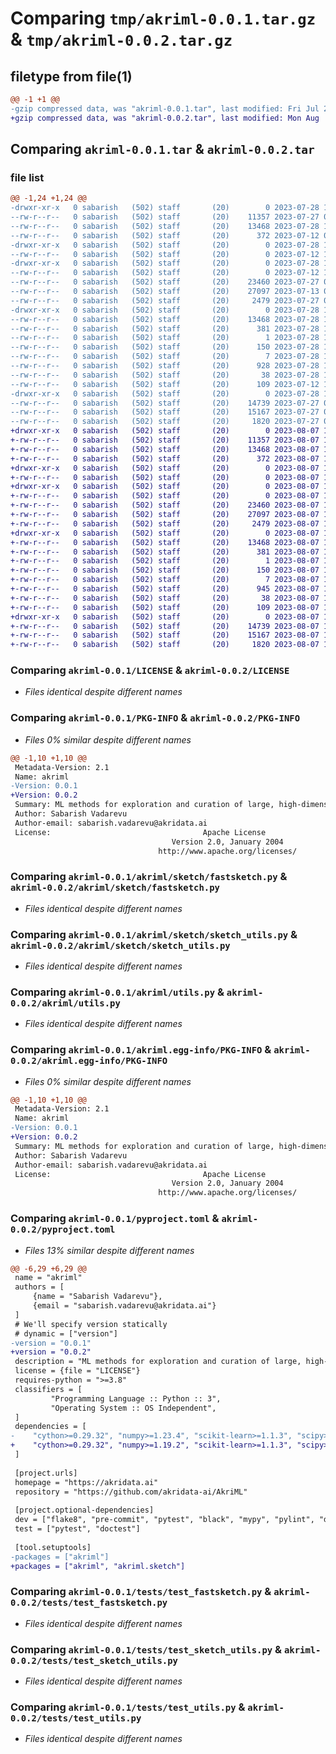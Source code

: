 # Comparing `tmp/akriml-0.0.1.tar.gz` & `tmp/akriml-0.0.2.tar.gz`

## filetype from file(1)

```diff
@@ -1 +1 @@
-gzip compressed data, was "akriml-0.0.1.tar", last modified: Fri Jul 28 11:35:33 2023, max compression
+gzip compressed data, was "akriml-0.0.2.tar", last modified: Mon Aug  7 11:12:04 2023, max compression
```

## Comparing `akriml-0.0.1.tar` & `akriml-0.0.2.tar`

### file list

```diff
@@ -1,24 +1,24 @@
-drwxr-xr-x   0 sabarish   (502) staff       (20)        0 2023-07-28 11:35:33.601171 akriml-0.0.1/
--rw-r--r--   0 sabarish   (502) staff       (20)    11357 2023-07-27 09:53:22.000000 akriml-0.0.1/LICENSE
--rw-r--r--   0 sabarish   (502) staff       (20)    13468 2023-07-28 11:35:33.600950 akriml-0.0.1/PKG-INFO
--rw-r--r--   0 sabarish   (502) staff       (20)      372 2023-07-12 05:29:32.000000 akriml-0.0.1/README.md
-drwxr-xr-x   0 sabarish   (502) staff       (20)        0 2023-07-28 11:35:33.597821 akriml-0.0.1/akriml/
--rw-r--r--   0 sabarish   (502) staff       (20)        0 2023-07-12 10:40:38.000000 akriml-0.0.1/akriml/__init__.py
-drwxr-xr-x   0 sabarish   (502) staff       (20)        0 2023-07-28 11:35:33.599456 akriml-0.0.1/akriml/sketch/
--rw-r--r--   0 sabarish   (502) staff       (20)        0 2023-07-12 11:26:55.000000 akriml-0.0.1/akriml/sketch/__init__.py
--rw-r--r--   0 sabarish   (502) staff       (20)    23460 2023-07-27 09:48:54.000000 akriml-0.0.1/akriml/sketch/fastsketch.py
--rw-r--r--   0 sabarish   (502) staff       (20)    27097 2023-07-13 09:57:53.000000 akriml-0.0.1/akriml/sketch/sketch_utils.py
--rw-r--r--   0 sabarish   (502) staff       (20)     2479 2023-07-27 09:48:54.000000 akriml-0.0.1/akriml/utils.py
-drwxr-xr-x   0 sabarish   (502) staff       (20)        0 2023-07-28 11:35:33.598619 akriml-0.0.1/akriml.egg-info/
--rw-r--r--   0 sabarish   (502) staff       (20)    13468 2023-07-28 11:35:33.000000 akriml-0.0.1/akriml.egg-info/PKG-INFO
--rw-r--r--   0 sabarish   (502) staff       (20)      381 2023-07-28 11:35:33.000000 akriml-0.0.1/akriml.egg-info/SOURCES.txt
--rw-r--r--   0 sabarish   (502) staff       (20)        1 2023-07-28 11:35:33.000000 akriml-0.0.1/akriml.egg-info/dependency_links.txt
--rw-r--r--   0 sabarish   (502) staff       (20)      150 2023-07-28 11:35:33.000000 akriml-0.0.1/akriml.egg-info/requires.txt
--rw-r--r--   0 sabarish   (502) staff       (20)        7 2023-07-28 11:35:33.000000 akriml-0.0.1/akriml.egg-info/top_level.txt
--rw-r--r--   0 sabarish   (502) staff       (20)      928 2023-07-28 11:34:59.000000 akriml-0.0.1/pyproject.toml
--rw-r--r--   0 sabarish   (502) staff       (20)       38 2023-07-28 11:35:33.601215 akriml-0.0.1/setup.cfg
--rw-r--r--   0 sabarish   (502) staff       (20)      109 2023-07-12 10:06:37.000000 akriml-0.0.1/setup.py
-drwxr-xr-x   0 sabarish   (502) staff       (20)        0 2023-07-28 11:35:33.600435 akriml-0.0.1/tests/
--rw-r--r--   0 sabarish   (502) staff       (20)    14739 2023-07-27 09:48:57.000000 akriml-0.0.1/tests/test_fastsketch.py
--rw-r--r--   0 sabarish   (502) staff       (20)    15167 2023-07-27 09:48:57.000000 akriml-0.0.1/tests/test_sketch_utils.py
--rw-r--r--   0 sabarish   (502) staff       (20)     1820 2023-07-27 09:48:57.000000 akriml-0.0.1/tests/test_utils.py
+drwxr-xr-x   0 sabarish   (502) staff       (20)        0 2023-08-07 11:12:04.866480 akriml-0.0.2/
+-rw-r--r--   0 sabarish   (502) staff       (20)    11357 2023-08-07 11:11:01.000000 akriml-0.0.2/LICENSE
+-rw-r--r--   0 sabarish   (502) staff       (20)    13468 2023-08-07 11:12:04.866315 akriml-0.0.2/PKG-INFO
+-rw-r--r--   0 sabarish   (502) staff       (20)      372 2023-08-07 11:11:01.000000 akriml-0.0.2/README.md
+drwxr-xr-x   0 sabarish   (502) staff       (20)        0 2023-08-07 11:12:04.864935 akriml-0.0.2/akriml/
+-rw-r--r--   0 sabarish   (502) staff       (20)        0 2023-08-07 11:11:01.000000 akriml-0.0.2/akriml/__init__.py
+drwxr-xr-x   0 sabarish   (502) staff       (20)        0 2023-08-07 11:12:04.865799 akriml-0.0.2/akriml/sketch/
+-rw-r--r--   0 sabarish   (502) staff       (20)        0 2023-08-07 11:11:01.000000 akriml-0.0.2/akriml/sketch/__init__.py
+-rw-r--r--   0 sabarish   (502) staff       (20)    23460 2023-08-07 11:11:01.000000 akriml-0.0.2/akriml/sketch/fastsketch.py
+-rw-r--r--   0 sabarish   (502) staff       (20)    27097 2023-08-07 11:11:01.000000 akriml-0.0.2/akriml/sketch/sketch_utils.py
+-rw-r--r--   0 sabarish   (502) staff       (20)     2479 2023-08-07 11:11:01.000000 akriml-0.0.2/akriml/utils.py
+drwxr-xr-x   0 sabarish   (502) staff       (20)        0 2023-08-07 11:12:04.865480 akriml-0.0.2/akriml.egg-info/
+-rw-r--r--   0 sabarish   (502) staff       (20)    13468 2023-08-07 11:12:04.000000 akriml-0.0.2/akriml.egg-info/PKG-INFO
+-rw-r--r--   0 sabarish   (502) staff       (20)      381 2023-08-07 11:12:04.000000 akriml-0.0.2/akriml.egg-info/SOURCES.txt
+-rw-r--r--   0 sabarish   (502) staff       (20)        1 2023-08-07 11:12:04.000000 akriml-0.0.2/akriml.egg-info/dependency_links.txt
+-rw-r--r--   0 sabarish   (502) staff       (20)      150 2023-08-07 11:12:04.000000 akriml-0.0.2/akriml.egg-info/requires.txt
+-rw-r--r--   0 sabarish   (502) staff       (20)        7 2023-08-07 11:12:04.000000 akriml-0.0.2/akriml.egg-info/top_level.txt
+-rw-r--r--   0 sabarish   (502) staff       (20)      945 2023-08-07 11:11:01.000000 akriml-0.0.2/pyproject.toml
+-rw-r--r--   0 sabarish   (502) staff       (20)       38 2023-08-07 11:12:04.866516 akriml-0.0.2/setup.cfg
+-rw-r--r--   0 sabarish   (502) staff       (20)      109 2023-08-07 11:11:01.000000 akriml-0.0.2/setup.py
+drwxr-xr-x   0 sabarish   (502) staff       (20)        0 2023-08-07 11:12:04.866144 akriml-0.0.2/tests/
+-rw-r--r--   0 sabarish   (502) staff       (20)    14739 2023-08-07 11:11:01.000000 akriml-0.0.2/tests/test_fastsketch.py
+-rw-r--r--   0 sabarish   (502) staff       (20)    15167 2023-08-07 11:11:01.000000 akriml-0.0.2/tests/test_sketch_utils.py
+-rw-r--r--   0 sabarish   (502) staff       (20)     1820 2023-08-07 11:11:01.000000 akriml-0.0.2/tests/test_utils.py
```

### Comparing `akriml-0.0.1/LICENSE` & `akriml-0.0.2/LICENSE`

 * *Files identical despite different names*

### Comparing `akriml-0.0.1/PKG-INFO` & `akriml-0.0.2/PKG-INFO`

 * *Files 0% similar despite different names*

```diff
@@ -1,10 +1,10 @@
 Metadata-Version: 2.1
 Name: akriml
-Version: 0.0.1
+Version: 0.0.2
 Summary: ML methods for exploration and curation of large, high-dimensional datasets.
 Author: Sabarish Vadarevu
 Author-email: sabarish.vadarevu@akridata.ai
 License:                                  Apache License
                                    Version 2.0, January 2004
                                 http://www.apache.org/licenses/
```

### Comparing `akriml-0.0.1/akriml/sketch/fastsketch.py` & `akriml-0.0.2/akriml/sketch/fastsketch.py`

 * *Files identical despite different names*

### Comparing `akriml-0.0.1/akriml/sketch/sketch_utils.py` & `akriml-0.0.2/akriml/sketch/sketch_utils.py`

 * *Files identical despite different names*

### Comparing `akriml-0.0.1/akriml/utils.py` & `akriml-0.0.2/akriml/utils.py`

 * *Files identical despite different names*

### Comparing `akriml-0.0.1/akriml.egg-info/PKG-INFO` & `akriml-0.0.2/akriml.egg-info/PKG-INFO`

 * *Files 0% similar despite different names*

```diff
@@ -1,10 +1,10 @@
 Metadata-Version: 2.1
 Name: akriml
-Version: 0.0.1
+Version: 0.0.2
 Summary: ML methods for exploration and curation of large, high-dimensional datasets.
 Author: Sabarish Vadarevu
 Author-email: sabarish.vadarevu@akridata.ai
 License:                                  Apache License
                                    Version 2.0, January 2004
                                 http://www.apache.org/licenses/
```

### Comparing `akriml-0.0.1/pyproject.toml` & `akriml-0.0.2/pyproject.toml`

 * *Files 13% similar despite different names*

```diff
@@ -6,29 +6,29 @@
 name = "akriml"
 authors = [
     {name = "Sabarish Vadarevu"},
     {email = "sabarish.vadarevu@akridata.ai"}
 ]
 # We'll specify version statically
 # dynamic = ["version"]
-version = "0.0.1"
+version = "0.0.2"
 description = "ML methods for exploration and curation of large, high-dimensional datasets."
 license = {file = "LICENSE"}
 requires-python = ">=3.8"
 classifiers = [
         "Programming Language :: Python :: 3",
         "Operating System :: OS Independent",
 ]
 dependencies = [
-    "cython>=0.29.32", "numpy>=1.23.4", "scikit-learn>=1.1.3", "scipy>=1.9.3"
+    "cython>=0.29.32", "numpy>=1.19.2", "scikit-learn>=1.1.3", "scipy>=1.9.3"
 ]
 
 [project.urls]
 homepage = "https://akridata.ai"
 repository = "https://github.com/akridata-ai/AkriML"
 
 [project.optional-dependencies]
 dev = ["flake8", "pre-commit", "pytest", "black", "mypy", "pylint", "doctest", "twine"]
 test = ["pytest", "doctest"]
 
 [tool.setuptools]
-packages = ["akriml"]
+packages = ["akriml", "akriml.sketch"]
```

### Comparing `akriml-0.0.1/tests/test_fastsketch.py` & `akriml-0.0.2/tests/test_fastsketch.py`

 * *Files identical despite different names*

### Comparing `akriml-0.0.1/tests/test_sketch_utils.py` & `akriml-0.0.2/tests/test_sketch_utils.py`

 * *Files identical despite different names*

### Comparing `akriml-0.0.1/tests/test_utils.py` & `akriml-0.0.2/tests/test_utils.py`

 * *Files identical despite different names*

